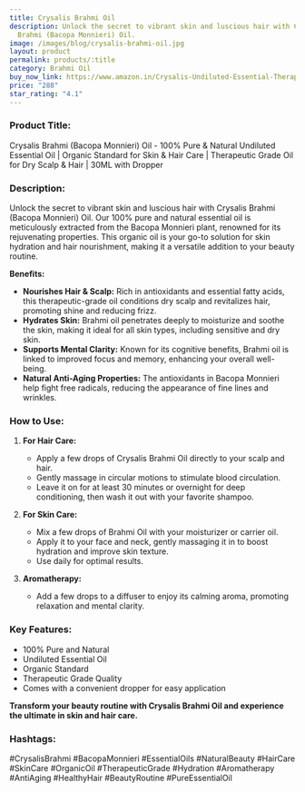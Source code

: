 ```yaml
---
title: Crysalis Brahmi Oil
description: Unlock the secret to vibrant skin and luscious hair with Crysalis
  Brahmi (Bacopa Monnieri) Oil.
image: /images/blog/crysalis-brahmi-oil.jpg
layout: product
permalink: products/:title
category: Brahmi Oil
buy_now_link: https://www.amazon.in/Crysalis-Undiluted-Essential-Therapeutic-Conditions/dp/B09WKBXZR7/ref=sr_1_38?crid=SCXIDYS0PV1F&tag=m0150-21
price: "288"
star_rating: "4.1"
---
```

### Product Title:
Crysalis Brahmi (Bacopa Monnieri) Oil - 100% Pure & Natural Undiluted Essential Oil | Organic Standard for Skin & Hair Care | Therapeutic Grade Oil for Dry Scalp & Hair | 30ML with Dropper

### Description:
Unlock the secret to vibrant skin and luscious hair with Crysalis Brahmi (Bacopa Monnieri) Oil. Our 100% pure and natural essential oil is meticulously extracted from the Bacopa Monnieri plant, renowned for its rejuvenating properties. This organic oil is your go-to solution for skin hydration and hair nourishment, making it a versatile addition to your beauty routine.

**Benefits:**
- **Nourishes Hair & Scalp:** Rich in antioxidants and essential fatty acids, this therapeutic-grade oil conditions dry scalp and revitalizes hair, promoting shine and reducing frizz.
- **Hydrates Skin:** Brahmi oil penetrates deeply to moisturize and soothe the skin, making it ideal for all skin types, including sensitive and dry skin.
- **Supports Mental Clarity:** Known for its cognitive benefits, Brahmi oil is linked to improved focus and memory, enhancing your overall well-being.
- **Natural Anti-Aging Properties:** The antioxidants in Bacopa Monnieri help fight free radicals, reducing the appearance of fine lines and wrinkles.

### How to Use:
1. **For Hair Care:**
   - Apply a few drops of Crysalis Brahmi Oil directly to your scalp and hair.
   - Gently massage in circular motions to stimulate blood circulation.
   - Leave it on for at least 30 minutes or overnight for deep conditioning, then wash it out with your favorite shampoo.
   
2. **For Skin Care:**
   - Mix a few drops of Brahmi Oil with your moisturizer or carrier oil.
   - Apply it to your face and neck, gently massaging it in to boost hydration and improve skin texture.
   - Use daily for optimal results.

3. **Aromatherapy:**
   - Add a few drops to a diffuser to enjoy its calming aroma, promoting relaxation and mental clarity.

### Key Features:
- 100% Pure and Natural
- Undiluted Essential Oil
- Organic Standard
- Therapeutic Grade Quality
- Comes with a convenient dropper for easy application

**Transform your beauty routine with Crysalis Brahmi Oil and experience the ultimate in skin and hair care.** 

### Hashtags:
#CrysalisBrahmi #BacopaMonnieri #EssentialOils #NaturalBeauty #HairCare #SkinCare #OrganicOil #TherapeuticGrade #Hydration #Aromatherapy #AntiAging #HealthyHair #BeautyRoutine #PureEssentialOil
